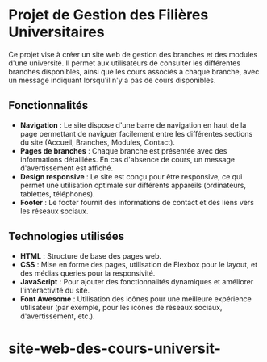 # Projet de Gestion des Filières Universitaires

Ce projet vise à créer un site web de gestion des branches et des modules d'une université. Il permet aux utilisateurs de consulter les différentes branches disponibles, ainsi que les cours associés à chaque branche, avec un message indiquant lorsqu'il n'y a pas de cours disponibles.

## Fonctionnalités

- **Navigation** : Le site dispose d'une barre de navigation en haut de la page permettant de naviguer facilement entre les différentes sections du site (Accueil, Branches, Modules, Contact).
- **Pages de branches** : Chaque branche est présentée avec des informations détaillées. En cas d'absence de cours, un message d'avertissement est affiché.
- **Design responsive** : Le site est conçu pour être responsive, ce qui permet une utilisation optimale sur différents appareils (ordinateurs, tablettes, téléphones).
- **Footer** : Le footer fournit des informations de contact et des liens vers les réseaux sociaux.

## Technologies utilisées

- **HTML** : Structure de base des pages web.
- **CSS** : Mise en forme des pages, utilisation de Flexbox pour le layout, et des médias queries pour la responsivité.
- **JavaScript** : Pour ajouter des fonctionnalités dynamiques et améliorer l'interactivité du site.
- **Font Awesome** : Utilisation des icônes pour une meilleure expérience utilisateur (par exemple, pour les icônes de réseaux sociaux, d'avertissement, etc.).
# site-web-des-cours-universit-
